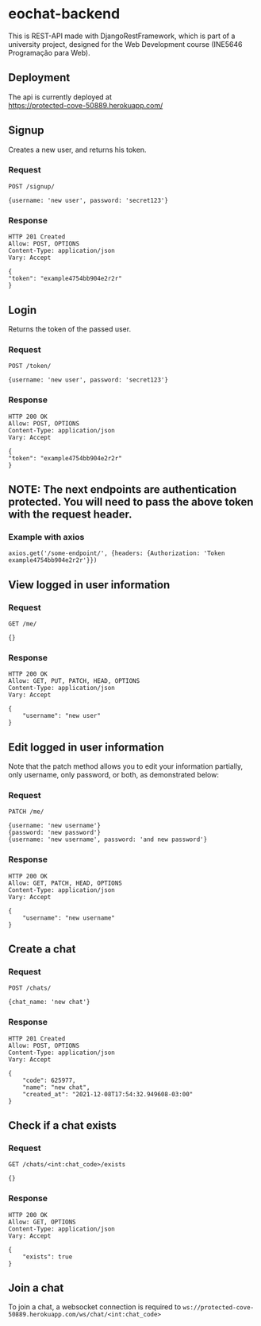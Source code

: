 # eochat-backend 


This is REST-API made with DjangoRestFramework, which is part of a university project, designed for the Web Development course (INE5646 Programação para Web).

## Deployment

The api is currently deployed at  
https://protected-cove-50889.herokuapp.com/

## Signup
Creates a new user, and returns his token.

### Request

`POST /signup/`

    {username: 'new user', password: 'secret123'}

### Response

    HTTP 201 Created
    Allow: POST, OPTIONS
    Content-Type: application/json
    Vary: Accept

    {
    "token": "example4754bb904e2r2r"
    }

## Login
Returns the token of the passed user.

### Request

`POST /token/`

    {username: 'new user', password: 'secret123'}

### Response

    HTTP 200 OK
    Allow: POST, OPTIONS
    Content-Type: application/json
    Vary: Accept

    {
    "token": "example4754bb904e2r2r"
    }

## NOTE: The next endpoints are authentication protected. You will need to pass the above token with the request header.
### Example with axios

    axios.get('/some-endpoint/', {headers: {Authorization: 'Token example4754bb904e2r2r'}})

## View logged in user information
### Request

`GET /me/`

    {}

### Response

    HTTP 200 OK
    Allow: GET, PUT, PATCH, HEAD, OPTIONS
    Content-Type: application/json
    Vary: Accept

    {
        "username": "new user"
    }

## Edit logged in user information
Note that the patch method allows you to edit your information partially, only username, only password, or both, as demonstrated below:
### Request

`PATCH /me/`

    {username: 'new username'}
    {password: 'new password'}
    {username: 'new username', password: 'and new password'}

### Response

    HTTP 200 OK
    Allow: GET, PATCH, HEAD, OPTIONS
    Content-Type: application/json
    Vary: Accept

    {
        "username": "new username"
    }

## Create a chat
### Request

`POST /chats/`

    {chat_name: 'new chat'}

### Response

    HTTP 201 Created
    Allow: POST, OPTIONS
    Content-Type: application/json
    Vary: Accept
    
    {
        "code": 625977,
        "name": "new chat",
        "created_at": "2021-12-08T17:54:32.949608-03:00"
    }

## Check if a chat exists
### Request

`GET /chats/<int:chat_code>/exists`

    {}

### Response

    HTTP 200 OK
    Allow: GET, OPTIONS
    Content-Type: application/json
    Vary: Accept
    
    {
        "exists": true
    }

## Join a chat
To join a chat, a websocket connection is required to
`ws://protected-cove-50889.herokuapp.com/ws/chat/<int:chat_code>`


